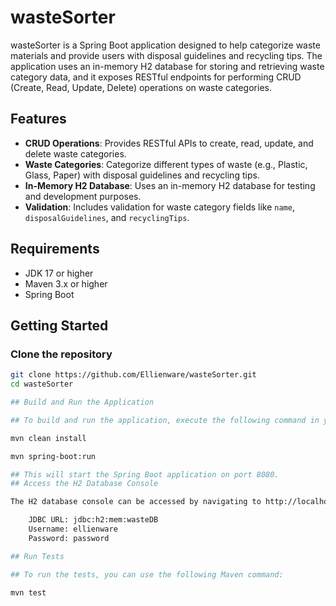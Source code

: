 # wasteSorter

wasteSorter is a Spring Boot application designed to help categorize waste materials and provide users with disposal guidelines and recycling tips. The application uses an in-memory H2 database for storing and retrieving waste category data, and it exposes RESTful endpoints for performing CRUD (Create, Read, Update, Delete) operations on waste categories.

## Features

- **CRUD Operations**: Provides RESTful APIs to create, read, update, and delete waste categories.
- **Waste Categories**: Categorize different types of waste (e.g., Plastic, Glass, Paper) with disposal guidelines and recycling tips.
- **In-Memory H2 Database**: Uses an in-memory H2 database for testing and development purposes.
- **Validation**: Includes validation for waste category fields like `name`, `disposalGuidelines`, and `recyclingTips`.

## Requirements

- JDK 17 or higher
- Maven 3.x or higher
- Spring Boot

## Getting Started

### Clone the repository

```bash
git clone https://github.com/Ellienware/wasteSorter.git
cd wasteSorter

## Build and Run the Application

## To build and run the application, execute the following command in your terminal:

mvn clean install

mvn spring-boot:run

## This will start the Spring Boot application on port 8080.
## Access the H2 Database Console

The H2 database console can be accessed by navigating to http://localhost:8081/h2-console. You can use the following credentials to log in:

    JDBC URL: jdbc:h2:mem:wasteDB
    Username: ellienware
    Password: password

## Run Tests

## To run the tests, you can use the following Maven command:

mvn test


